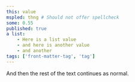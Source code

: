 ```yaml
---
this: value
mspled: thng # Should not offer spellcheck
some: 0.55
published: true
a list:
	- Here is a list value
	- and here is another value
	- and another
tags: ['front-matter-tag', 'tag']
---
```


And then the rest of the text continues as normal.
